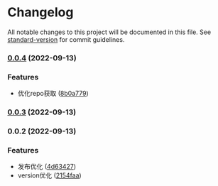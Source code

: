 # Changelog

All notable changes to this project will be documented in this file. See [standard-version](https://github.com/conventional-changelog/standard-version) for commit guidelines.

### [0.0.4](https://github.com/novlan1/glory-cli/compare/v0.0.3...v0.0.4) (2022-09-13)


### Features

* 优化repo获取 ([8b0a779](https://github.com/novlan1/glory-cli/commit/8b0a779c794008ea24c47956432386e6787f4683))

### [0.0.3](https://github.com/novlan1/glory-cli/compare/v0.0.2...v0.0.3) (2022-09-13)

### 0.0.2 (2022-09-13)


### Features

* 发布优化 ([4d63427](https://github.com/novlan1/glory-cli/commit/4d634279b3eb3ec304992ec746362a5fa389de0d))
* version优化 ([2154faa](https://github.com/novlan1/glory-cli/commit/2154faa66d3f4cef9643475a4491cda212e70f0d))
